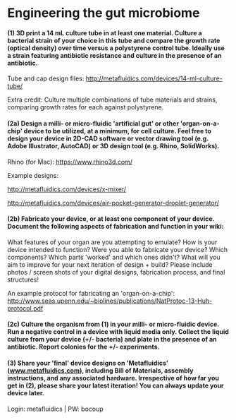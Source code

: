 # Engineering the gut microbiome

#### (1) 3D print a 14 mL culture tube in at least one material. Culture a bacterial strain of your choice in this tube and compare the growth rate (optical density) over time versus a polystyrene control tube. Ideally use a strain featuring antibiotic resistance and culture in the presence of an antibiotic.

Tube and cap design files: http://metafluidics.com/devices/14-ml-culture-tube/

Extra credit: Culture multiple combinations of tube materials and strains, comparing growth rates for each against polystyrene.



#### (2a) Design a milli- or micro-fluidic 'artificial gut' or other 'organ-on-a-chip' device to be utilized, at a minimum, for cell culture. Feel free to design your device in 2D-CAD software or vector drawing tool (e.g. Adobe Illustrator, AutoCAD) or 3D design tool (e.g. Rhino, SolidWorks).

Rhino (for Mac): https://www.rhino3d.com/

Example designs:

http://metafluidics.com/devices/x-mixer/

http://metafluidics.com/devices/air-pocket-generator-droplet-generator/

#### (2b) Fabricate your device, or at least one component of your device. Document the following aspects of fabrication and function in your wiki:

What features of your organ are you attempting to emulate?
How is your device intended to function?
Were you able to fabricate your device? Which components? Which parts 'worked' and which ones didn't?
What will you aim to improve for your next iteration of design + build?
Please include photos / screen shots of your digital designs, fabrication process, and final structures!

An example protocol for fabricating an 'organ-on-a-chip': http://www.seas.upenn.edu/~biolines/publications/NatProtoc-13-Huh-protocol.pdf

#### (2c) Culture the organism from (1) in your milli- or micro-fluidic device. Run a negative control in a device with liquid media only. Collect the liquid culture from your device (+/- bacteria) and plate in the presence of an antibiotic. Report colonies for the +/- experiments.

#### (3) Share your 'final' device designs on 'Metafluidics' (www.metafluidics.com), including Bill of Materials, assembly instructions, and any associated hardware. Irrespective of how far you get in (2), please share your latest iteration! You can always update your device later.

Login: metafluidics | PW: bocoup
